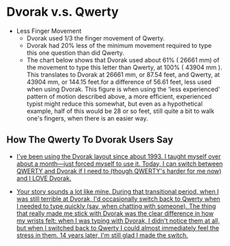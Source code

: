 Dvorak v.s. Qwerty
==================


 



* Less Finger Movement
    * Dvorak used 1/3 the finger movement of Qwerty.
    * Dvorak had 20% less of the minimum movement required to type this one question than did Qwerty.
    * The chart below shows that Dvorak used about 61% ( 26661 mm) of the movement to type this letter than Qwerty, at 100% ( 43904 mm ).  This translates to Dvorak at 26661 mm, or 87.54 feet, and Qwerty, at 43904 mm, or 144.15 feet.for a difference of 56.61 feet, less used when using Dvorak.  This figure is when using the 'less experienced' pattern of motion described above, a more efficient, experienced typist might reduce this somewhat, but even as a hypothetical example, half of this would be 28 or so feet, still quite a bit to walk one's fingers, when there is an easier way.  






How The Qwerty To Dvorak Users Say
----------------------------------


- [I've been using the Dvorak layout since about 1993. I taught myself over about a month—just forced myself to use it. Today, I can switch between QWERTY and Dvorak if I need to (though QWERTY's harder for me now) and I LOVE Dvorak. ][quote-1]

- [Your story sounds a lot like mine. During that transitional period, when I was still terrible at Dvorak, I'd occasionally switch back to Qwerty when I needed to type quickly (say, when chatting with someone). The thing that really made me stick with Dvorak was the clear difference in how my wrists felt: when I was typing with Dvorak, I didn't notice them at all, but when I switched back to Qwerty I could almost immediately feel the stress in them. 14 years later, I'm still glad I made the switch.][quote-1]






[less-movement]: http://www.dvorak-keyboards.com/Dvorak_vs_qwerty_keyboard_tests.htm
[quote-1]: http://lifehacker.com/should-i-use-an-alternative-keyboard-layout-like-dvorak-1447772004






